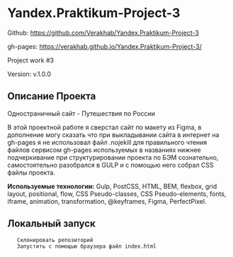 # Yandex.Praktikum-Project-3

Github: https://github.com/Verakhab/Yandex.Praktikum-Project-3

gh-pages: https://verakhab.github.io/Yandex.Praktikum-Project-3/

Project work #3

Version: v.1.0.0

## Описание Проекта

Одностраничный сайт - Путешествия по России

В этой проектной работе я сверстал сайт по макету из Figma, в дополнение могу сказать что при выкладывании сайта в интернет на gh-pages я не использовал файл .nojekill для правильного чтения файлов сервисом gh-pages используемых в названиях нижнее подчеркивание при структурировании проекта по БЭМ сознательно, самостоятельно разобрался в GULP и с помощью него собрал CSS файлы проекта.

__Используемые технологии:__ Gulp, PostCSS, HTML, BEM, flexbox, grid layout, positional, flow, CSS Pseudo-classes, CSS Pseudo-elements, fonts, iframe, animation, transformation, @keyframes,
Figma, PerfectPixel.

## Локальный запуск
  ```
     Склонировать репозиторий
     Запустить с помощью браузера файл index.html
  ```
